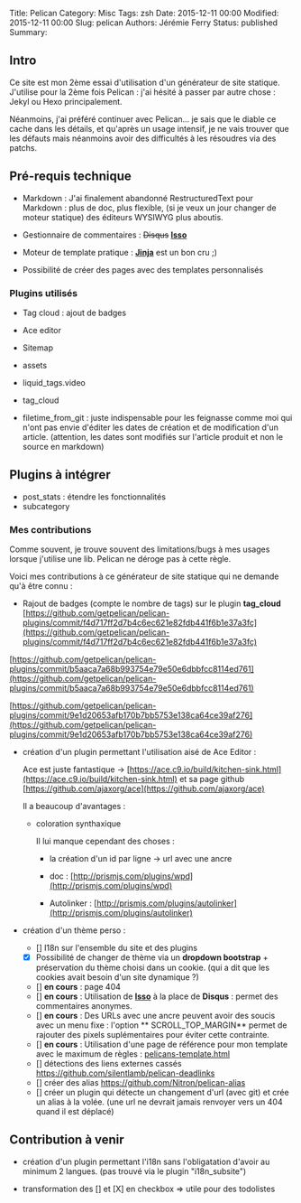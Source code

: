Title: Pelican
Category: Misc
Tags: zsh
Date: 2015-12-11 00:00
Modified: 2015-12-11 00:00
Slug: pelican
Authors: Jérémie Ferry
Status: published
Summary:

## Intro

Ce site est mon 2ème essai d'utilisation d'un générateur de site statique.
J'utilise pour la 2ème fois Pelican : j'ai hésité à passer par autre chose : Jekyl ou Hexo principalement.

Néanmoins, j'ai préféré continuer avec Pelican... je sais que le diable ce cache dans les détails, et qu'après un usage intensif, je ne vais trouver que les défauts mais néanmoins avoir des difficultés à les résoudres via des patchs.

## Pré-requis technique

* Markdown : J'ai finalement abandonné RestructuredText pour Markdown :
    plus de doc, plus flexible, (si je veux un jour changer de moteur statique) des éditeurs WYSIWYG plus aboutis.

* Gestionnaire de commentaires : <del>Disqus</del> **[Isso](http://posativ.org/isso/)**

* Moteur de template pratique : **[Jinja](http://jinja.pocoo.org/)** est un bon cru ;)

* Possibilité de créer des pages avec des templates personnalisés

### Plugins utilisés

* Tag cloud : ajout de badges
* Ace editor
* Sitemap
* assets
* liquid_tags.video
* tag_cloud

* filetime_from_git : juste indispensable pour les feignasse comme moi qui n'ont pas envie d'éditer les dates de création et de modification d'un article. (attention, les dates sont modifiés sur l'article produit et non le source en markdown)

## Plugins à intégrer

* post_stats : étendre les fonctionnalités
* subcategory


### Mes contributions

Comme souvent, je trouve souvent des limitations/bugs à mes usages lorsque j'utilise une lib.
Pelican ne déroge pas à cette règle.

Voici mes contributions à ce générateur de site statique qui ne demande qu'à être connu :

* Rajout de badges (compte le nombre de tags) sur le plugin **tag_cloud**
[https://github.com/getpelican/pelican-plugins/commit/f4d717ff2d7b4c6ec621e82fdb441f6b1e37a3fc](https://github.com/getpelican/pelican-plugins/commit/f4d717ff2d7b4c6ec621e82fdb441f6b1e37a3fc)

[https://github.com/getpelican/pelican-plugins/commit/b5aaca7a68b993754e79e50e6dbbfcc8114ed761](https://github.com/getpelican/pelican-plugins/commit/b5aaca7a68b993754e79e50e6dbbfcc8114ed761)

[https://github.com/getpelican/pelican-plugins/commit/9e1d20653afb170b7bb5753e138ca64ce39af276](https://github.com/getpelican/pelican-plugins/commit/9e1d20653afb170b7bb5753e138ca64ce39af276)

* création d'un plugin permettant l'utilisation aisé de Ace Editor :

    Ace est juste fantastique -> [https://ace.c9.io/build/kitchen-sink.html](https://ace.c9.io/build/kitchen-sink.html) et sa page github [https://github.com/ajaxorg/ace](https://github.com/ajaxorg/ace)

    Il a beaucoup d'avantages :

    * coloration synthaxique

        Il lui manque cependant des choses :

        - la création d'un id par ligne -> url avec une ancre

        - doc : [http://prismjs.com/plugins/wpd](http://prismjs.com/plugins/wpd)

        - Autolinker : [http://prismjs.com/plugins/autolinker](http://prismjs.com/plugins/autolinker)

* création d'un thème perso :

    - [] I18n sur l'ensemble du site et des plugins
    - [x] Possibilité de changer de thème via un **dropdown bootstrap** + préservation du thème choisi dans un cookie. (qui a dit que les cookies avait besoin d'un site dynamique ?)
    - [] **en cours** : page 404
    * [] **en cours** : Utilisation de **[Isso](http://posativ.org/isso)** à la place de **Disqus** : permet des commentaires anonymes.
    * [] **en cours** : Des URLs avec une ancre peuvent avoir des soucis avec un menu fixe :
      l'option ** SCROLL_TOP_MARGIN** permet de rajouter des pixels suplémentaires pour éviter cette contrainte.
    * [] **en cours** : Utilisation d'une page de référence pour mon template avec le maximum de règles : [pelicans-template.html](/pelicans-template.html)
    * [] détections des liens externes cassés https://github.com/silentlamb/pelican-deadlinks
    * [] créer des alias https://github.com/Nitron/pelican-alias
    * [] créer un plugin qui détecte un changement d'url (avec git) et crée un alias à la volée. (une url ne devrait jamais renvoyer vers un 404 quand il est déplacé)

## Contribution à venir

* création d'un plugin permettant l'i18n sans l'obligatation d'avoir au minimum 2 langues. (pas trouvé via le plugin "i18n_subsite")

* transformation des [] et [X] en checkbox => utile pour des todolistes


